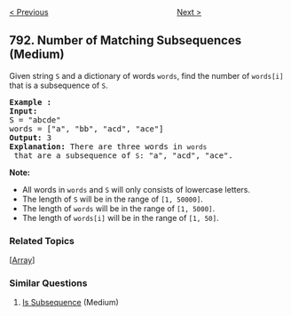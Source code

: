 <!--|This file generated by command(leetcode description); DO NOT EDIT.    |-->
<!--+----------------------------------------------------------------------+-->
<!--|@author    Openset <openset.wang@gmail.com>                           |-->
<!--|@link      https://github.com/openset                                 |-->
<!--|@home      https://github.com/openset/leetcode                        |-->
<!--+----------------------------------------------------------------------+-->

[< Previous](https://github.com/openset/leetcode/tree/master/problems/custom-sort-string "Custom Sort String")
　　　　　　　　　　　　　　　　
[Next >](https://github.com/openset/leetcode/tree/master/problems/preimage-size-of-factorial-zeroes-function "Preimage Size of Factorial Zeroes Function")

## 792. Number of Matching Subsequences (Medium)

<p>Given string <code>S</code> and a&nbsp;dictionary of words <code>words</code>, find the number of <code>words[i]</code> that is a subsequence of <code>S</code>.</p>

<pre>
<strong>Example :</strong>
<strong>Input:</strong> 
S = &quot;abcde&quot;
words = [&quot;a&quot;, &quot;bb&quot;, &quot;acd&quot;, &quot;ace&quot;]
<strong>Output:</strong> 3
<strong>Explanation:</strong> There are three words in <code>words</code> that are a subsequence of <code>S</code>: &quot;a&quot;, &quot;acd&quot;, &quot;ace&quot;.
</pre>

<p><strong>Note:</strong></p>

<ul>
	<li>All words in <code>words</code> and <code>S</code> will only consists of lowercase letters.</li>
	<li>The length of <code>S</code> will be in the range of <code>[1, 50000]</code>.</li>
	<li>The length of <code>words</code> will be in the range of&nbsp;<code>[1, 5000]</code>.</li>
	<li>The length of <code>words[i]</code> will be in the range of <code>[1, 50]</code>.</li>
</ul>

### Related Topics
  [[Array](https://github.com/openset/leetcode/tree/master/tag/array/README.md)]

### Similar Questions
  1. [Is Subsequence](https://github.com/openset/leetcode/tree/master/problems/is-subsequence) (Medium)
